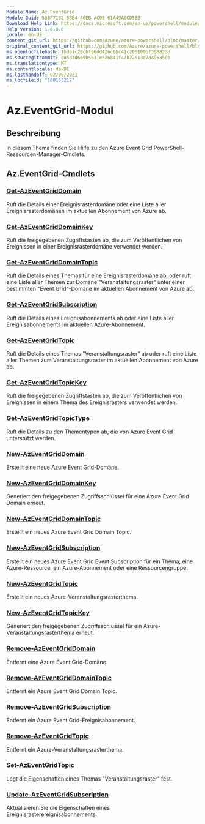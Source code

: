 ```yaml
---
Module Name: Az.EventGrid
Module Guid: 53BF7132-5BB4-46EB-AC05-61A49A6CD5EB
Download Help Link: https://docs.microsoft.com/en-us/powershell/module/az.eventgrid
Help Version: 1.0.0.0
Locale: en-US
content_git_url: https://github.com/Azure/azure-powershell/blob/master/src/EventGrid/EventGrid/help/Az.EventGrid.md
original_content_git_url: https://github.com/Azure/azure-powershell/blob/master/src/EventGrid/EventGrid/help/Az.EventGrid.md
ms.openlocfilehash: 1bd61c28cbf96dd426c6bc41c205109bf390823d
ms.sourcegitcommit: c05d3d669b5631e526841f47b22513d78495350b
ms.translationtype: MT
ms.contentlocale: de-DE
ms.lasthandoff: 02/09/2021
ms.locfileid: "100153217"
---
```

# Az.EventGrid-Modul
## Beschreibung
In diesem Thema finden Sie Hilfe zu den Azure Event Grid PowerShell-Ressourcen-Manager-Cmdlets.

## Az.EventGrid-Cmdlets
### [Get-AzEventGridDomain](Get-AzEventGridDomain.md)
Ruft die Details einer Ereignisrasterdomäne oder eine Liste aller Ereignisrasterdomänen im aktuellen Abonnement von Azure ab.

### [Get-AzEventGridDomainKey](Get-AzEventGridDomainKey.md)
Ruft die freigegebenen Zugriffstasten ab, die zum Veröffentlichen von Ereignissen in einer Ereignisrasterdomäne verwendet werden.

### [Get-AzEventGridDomainTopic](Get-AzEventGridDomainTopic.md)
Ruft die Details eines Themas für eine Ereignisrasterdomäne ab, oder ruft eine Liste aller Themen zur Domäne "Veranstaltungsraster" unter einer bestimmten "Event Grid"-Domäne im aktuellen Abonnement von Azure ab.

### [Get-AzEventGridSubscription](Get-AzEventGridSubscription.md)
Ruft die Details eines Ereignisabonnements ab oder eine Liste aller Ereignisabonnements im aktuellen Azure-Abonnement.

### [Get-AzEventGridTopic](Get-AzEventGridTopic.md)
Ruft die Details eines Themas "Veranstaltungsraster" ab oder ruft eine Liste aller Themen zum Veranstaltungsraster im aktuellen Abonnement von Azure ab.

### [Get-AzEventGridTopicKey](Get-AzEventGridTopicKey.md)
Ruft die freigegebenen Zugriffstasten ab, die zum Veröffentlichen von Ereignissen in einem Thema des Ereignisrasters verwendet werden.

### [Get-AzEventGridTopicType](Get-AzEventGridTopicType.md)
Ruft die Details zu den Thementypen ab, die von Azure Event Grid unterstützt werden.

### [New-AzEventGridDomain](New-AzEventGridDomain.md)
Erstellt eine neue Azure Event Grid-Domäne.

### [New-AzEventGridDomainKey](New-AzEventGridDomainKey.md)
Generiert den freigegebenen Zugriffsschlüssel für eine Azure Event Grid Domain erneut.

### [New-AzEventGridDomainTopic](New-AzEventGridDomainTopic.md)
Erstellt ein neues Azure Event Grid Domain Topic.

### [New-AzEventGridSubscription](New-AzEventGridSubscription.md)
Erstellt ein neues Azure Event Grid Event Subscription für ein Thema, eine Azure-Ressource, ein Azure-Abonnement oder eine Ressourcengruppe.

### [New-AzEventGridTopic](New-AzEventGridTopic.md)
Erstellt ein neues Azure-Veranstaltungsrasterthema.

### [New-AzEventGridTopicKey](New-AzEventGridTopicKey.md)
Generiert den freigegebenen Zugriffsschlüssel für ein Azure-Veranstaltungsrasterthema erneut.

### [Remove-AzEventGridDomain](Remove-AzEventGridDomain.md)
Entfernt eine Azure Event Grid-Domäne.

### [Remove-AzEventGridDomainTopic](Remove-AzEventGridDomainTopic.md)
Entfernt ein Azure Event Grid Domain Topic.

### [Remove-AzEventGridSubscription](Remove-AzEventGridSubscription.md)
Entfernt ein Azure Event Grid-Ereignisabonnement.

### [Remove-AzEventGridTopic](Remove-AzEventGridTopic.md)
Entfernt ein Azure-Veranstaltungsrasterthema.

### [Set-AzEventGridTopic](Set-AzEventGridTopic.md)
Legt die Eigenschaften eines Themas "Veranstaltungsraster" fest.

### [Update-AzEventGridSubscription](Update-AzEventGridSubscription.md)
Aktualisieren Sie die Eigenschaften eines Ereignisrasterereignisabonnements.

